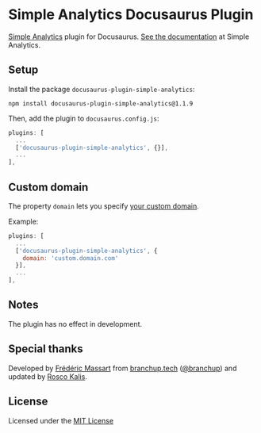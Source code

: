 # Simple Analytics Docusaurus Plugin

[Simple Analytics](https://www.simpleanalytics.com/) plugin for Docusaurus. [See the documentation](https://docs.simpleanalytics.com/install-simple-analytics-with-docusaurus) at Simple Analytics.

## Setup

Install the package `docusaurus-plugin-simple-analytics`:

```
npm install docusaurus-plugin-simple-analytics@1.1.9
```

Then, add the plugin to `docusaurus.config.js`:

```js
plugins: [
  ...
  ['docusaurus-plugin-simple-analytics', {}],
  ...
],
```

## Custom domain

The property `domain` lets you specify [your custom domain](https://docs.simpleanalytics.com/bypass-ad-blockers).

Example:

```js
plugins: [
  ...
  ['docusaurus-plugin-simple-analytics', {
    domain: 'custom.domain.com'
  }],
  ...
],
```

## Notes

The plugin has no effect in development.

## Special thanks

Developed by [Frédéric Massart](https://github.com/FMCorz) from [branchup.tech](https://www.branchup.tech/?utm_source=github.com%2Fsimpleanalytics%2Fdocusaurus-plugin) ([@branchup](https://github.com/branchup)) and updated by [Rosco Kalis](https://github.com/rkalis).

## License

Licensed under the [MIT License](http://www.opensource.org/licenses/mit-license.php)
